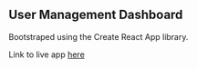 ## User Management Dashboard

Bootstraped using the Create React App library.

Link to live app [here](https://user-management-ui-2.vercel.app/)
